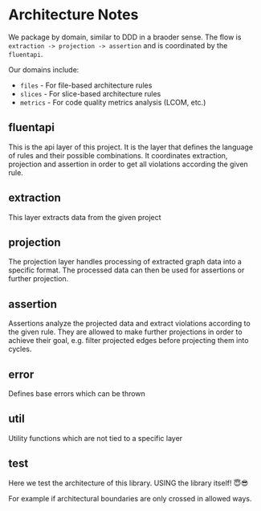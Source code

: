 # Architecture Notes

We package by domain, similar to DDD in a braoder sense. The flow is `extraction -> projection -> assertion` and is coordinated by the `fluentapi`.

Our domains include:

- `files` - For file-based architecture rules
- `slices` - For slice-based architecture rules
- `metrics` - For code quality metrics analysis (LCOM, etc.)

## fluentapi

This is the api layer of this project. It is the layer that defines the language of rules and their possible combinations.
It coordinates extraction, projection and assertion in order to get all violations according the given rule.

## extraction

This layer extracts data from the given project

## projection

The projection layer handles processing of extracted graph data into a specific format. The processed data can then be used for
assertions or further projection.

## assertion

Assertions analyze the projected data and extract violations according to the given rule. They are allowed to make further
projections in order to achieve their goal, e.g. filter projected edges before projecting them into cycles.

## error

Defines base errors which can be thrown

## util

Utility functions which are not tied to a specific layer

## test

Here we test the architecture of this library. USING the library itself! 😇😎

For example if architectural boundaries are only crossed in allowed ways.
